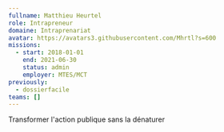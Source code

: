 ```yaml
---
fullname: Matthieu Heurtel
role: Intrapreneur
domaine: Intraprenariat
avatar: https://avatars3.githubusercontent.com/Mhrtl?s=600
missions:
  - start: 2018-01-01
    end: 2021-06-30
    status: admin
    employer: MTES/MCT
previously:
  - dossierfacile
teams: []
---
```

Transformer l'action publique sans la dénaturer
